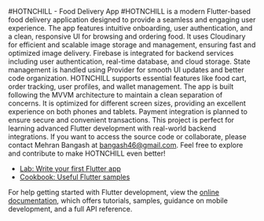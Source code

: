 
#HOTNCHILL - Food Delivery App
#HOTNCHILL is a modern Flutter-based food delivery application designed to provide a seamless and engaging user experience.
The app features intuitive onboarding, user authentication, and a clean, responsive UI for browsing and ordering food.
It uses Cloudinary for efficient and scalable image storage and management, ensuring fast and optimized image delivery.
Firebase is integrated for backend services including user authentication, real-time database, and cloud storage.
State management is handled using Provider for smooth UI updates and better code organization.
HOTNCHILL supports essential features like food cart, order tracking, user profiles, and wallet management.
The app is built following the MVVM architecture to maintain a clean separation of concerns.
It is optimized for different screen sizes, providing an excellent experience on both phones and tablets.
Payment integration is planned to ensure secure and convenient transactions.
This project is perfect for learning advanced Flutter development with real-world backend integrations.
If you want to access the source code or collaborate, please contact Mehran Bangash at bangash46@gmail.com.
Feel free to explore and contribute to make HOTNCHILL even better!
- [Lab: Write your first Flutter app](https://docs.flutter.dev/get-started/codelab)
- [Cookbook: Useful Flutter samples](https://docs.flutter.dev/cookbook)

For help getting started with Flutter development, view the
[online documentation](https://docs.flutter.dev/), which offers tutorials,
samples, guidance on mobile development, and a full API reference.
